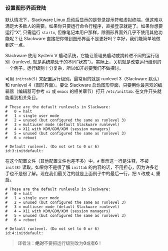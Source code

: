 ### 设置图形界面登陆

默认情况下，Slackware Linux 启动后显示的是登录提示符和虚拟终端，但这难以满足大多数人的需要。如果你只要运行命令行程序，直接登录就是了。如果你想要运行“X”, 只需运行 `startx`, 但像笔记本用户那样，除图形界面外几乎不使用其他功能呢？让 Slackware 直接把你带到图形界面不是更好吗？幸好，我们能简单地做到这一点。

Slackware 使用 System V 启动系统，它能让管理员启动或跳转进不同的运行级别（runlevel, 就是系统能处于的不同“状态”）。实际上，关机就是改变运行级别的一个例子。运行级别十分复杂，所以如非必要我们不做探讨。

可用 `inittab(5)` 来配置运行级别。最常用的就是 runlevel 3（Slackware 默认）和 runlevel 4（图形界面）。要让 Slackware 启动图形界面，只要用你最喜欢的编辑器（编辑器可参考 `vi` 或 `emacs` 的相关章节）打开 `/etc/inittab`. 在文件开头就能看到相关条目。

```
# These are the default runlevels in Slackware:
#   0 = halt
#   1 = single user mode
#   2 = unused (but configured the same as runlevel 3)
#   3 = multiuser mode (default Slackware runlevel)
#   4 = X11 with KDM/GDM/XDM (session managers)
#   5 = unused (but configured the same as runlevel 3)
#   6 = reboot

# Default runlevel. (Do not set to 0 or 6)
id:3:initdefault:
```

在这个配置文件（其他配置文件也差不多）中，`#` 表示这一行是注释，不被 `init(8)` 读取。如果你不是很了解 `inittab` 的内容的话，不用担心，因为许多老手也不是很了解。现在我们最关注的就是上面例子中的最后一行，把 `3` 改成 `4`, 重启。

```
# These are the default runlevels in Slackware:
#   0 = halt
#   1 = single user mode
#   2 = unused (but configured the same as runlevel 3)
#   3 = multiuser mode (default Slackware runlevel)
#   4 = X11 with KDM/GDM/XDM (session managers)
#   5 = unused (but configured the same as runlevel 3)
#   6 = reboot

# Default runlevel. (Do not set to 0 or 6)
id:4:initdefault:
```

> 译者注：**绝对**不要把运行级别改为**0**或者**6**！
